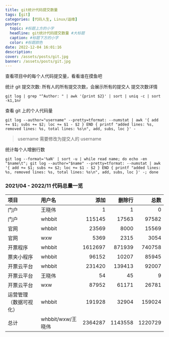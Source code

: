 ```yaml
---
title: git统计代码提交数量
tags: [git]
categories: [代码人生, Linux/运维]
poster:
  topic: #标题上方的小字
  headline: git统计代码提交数量 #大标题
  caption: #标题下方的小字
  color: #标题颜色
date: 2022-12-04 16:01:16
description:
cover: /assets/posts/git.jpg
banner: /assets/posts/git.jpg
---
```


查看项目中的每个人代码提交量，看看谁在摸鱼吧

<!-- more -->

统计 git 提交次数: 所有人的所有提交次数，会展示所有的提交人 提交次数详情

```shell
git log | grep "^Author: " | awk '{print $2}' | sort | uniq -c | sort -k1,1nr
```

查看 git 上的个人代码量

```shell
git log --author="username" --pretty=tformat: --numstat | awk '{ add += $1; subs += $2; loc += $1 - $2 } END { printf "added lines: %s, removed lines: %s, total lines: %s\n", add, subs, loc }' -
```

> username 需要修改为提交人的 username

统计每个人增删行数

```shell
git log --format='%aN' | sort -u | while read name; do echo -en "$name\t"; git log --author="$name" --pretty=tformat: --numstat | awk '{ add += $1; subs += $2; loc += $1 - $2 } END { printf "added lines: %s, removed lines: %s, total lines: %s\n", add, subs, loc }' -; done
```

### 2021/04 - 2022/11 代码总量一览

| 项目                   | 用户名            |    添加 |  删除行 |    总数 |
| :--------------------- | :---------------- | ------: | ------: | ------: |
| 门户                   | 王晓伟            |       1 |       1 |       0 |
| 门户                   | whbbit            |  115145 |   17563 |   97582 |
| 官网                   | whbbit            |   23569 |    8000 |   15569 |
| 官网                   | wxw               |    5369 |    2315 |    3054 |
| 开票程序               | whbbit            | 1612697 |  871939 |  740758 |
| 票夹小程序             | whbbit            |   96152 |   10207 |   85945 |
| 开票云平台             | whbbit            |  231420 |  139413 |   92007 |
| 开票云平台             | 王晓伟            |      54 |      45 |       9 |
| 开票云平台             | wxw               |   87952 |   61171 |   26781 |
| 运营管理（数据可视化） | whbbit            |  191928 |   32904 |  159024 |
| 总计                   | whbbit/wxw/王晓伟 | 2364287 | 1143558 | 1220729 |
